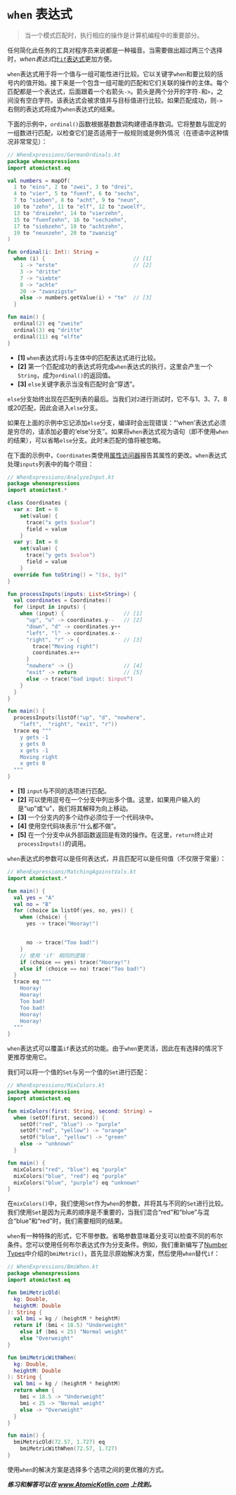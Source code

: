 # `when` 表达式

> 当一个模式匹配时，执行相应的操作是计算机编程中的重要部分。

任何简化此任务的工具对程序员来说都是一种福音。当需要做出超过两三个选择时，*when表达式*比[`if`表达式](./se01-ch07.md)更加方便。

`when`表达式用于将一个值与一组可能性进行比较。它以关键字`when`和要比较的括号内的值开始。接下来是一个包含一组可能的匹配和它们关联的操作的主体。每个匹配都是一个表达式，后面跟着一个右箭头`->`。箭头是两个分开的字符`-`和`>`，之间没有空白字符。该表达式会被求值并与目标值进行比较。如果匹配成功，则`->`右侧的表达式将成为`when`表达式的结果。

下面的示例中，`ordinal()`函数根据基数数词构建德语序数词。它将整数与固定的一组数进行匹配，以检查它们是否适用于一般规则或是例外情况（在德语中这种情况非常常见）：

```kotlin
// WhenExpressions/GermanOrdinals.kt
package whenexpressions
import atomictest.eq

val numbers = mapOf(
  1 to "eins", 2 to "zwei", 3 to "drei",
  4 to "vier", 5 to "fuenf", 6 to "sechs",
  7 to "sieben", 8 to "acht", 9 to "neun",
  10 to "zehn", 11 to "elf", 12 to "zwoelf",
  13 to "dreizehn", 14 to "vierzehn",
  15 to "fuenfzehn", 16 to "sechzehn",
  17 to "siebzehn", 18 to "achtzehn",
  19 to "neunzehn", 20 to "zwanzig"
)

fun ordinal(i: Int): String =
  when (i) {                            // [1]
    1 -> "erste"                        // [2]
    3 -> "dritte"
    7 -> "siebte"
    8 -> "achte"
    20 -> "zwanzigste"
    else -> numbers.getValue(i) + "te"  // [3]
  }

fun main() {
  ordinal(2) eq "zweite"
  ordinal(3) eq "dritte"
  ordinal(11) eq "elfte"
}
```

- **[1]** `when`表达式将`i`与主体中的匹配表达式进行比较。
- **[2]** 第一个匹配成功的表达式将完成`when`表达式的执行，这里会产生一个`String`，成为`ordinal()`的返回值。
- **[3]** `else`关键字表示当没有匹配时会“穿透”。

`else`分支始终出现在匹配列表的最后。当我们对`2`进行测试时，它不与1、3、7、8或20匹配，因此会进入`else`分支。

如果在上面的示例中忘记添加`else`分支，编译时会出现错误：“‘when’表达式必须是穷尽的，请添加必要的‘else’分支”。如果将`when`表达式视为语句（即不使用`when`的结果），可以省略`else`分支。此时未匹配的值将被忽略。

在下面的示例中，`Coordinates`类使用[属性访问器](./se02-ch13.md)报告其属性的更改。`when`表达式处理`inputs`列表中的每个项目：

```kotlin
// WhenExpressions/AnalyzeInput.kt
package whenexpressions
import atomictest.*

class Coordinates {
  var x: Int = 0
    set(value) {
      trace("x gets $value")
      field = value
    }
  var y: Int = 0
    set(value) {
      trace("y gets $value")
      field = value
    }
  override fun toString() = "($x, $y)"
}

fun processInputs(inputs: List<String>) {
  val coordinates = Coordinates()
  for (input in inputs) {
    when (input) {                   // [1]
      "up", "u" -> coordinates.y--   // [2]
      "down", "d" -> coordinates.y++
      "left", "l" -> coordinates.x--
      "right", "r" -> {              // [3]
        trace("Moving right")
        coordinates.x++
      }
      "nowhere" -> {}                // [4]
      "exit" -> return               // [5]
      else -> trace("bad input: $input")
    }
  }
}

fun main() {
  processInputs(listOf("up", "d", "nowhere",
    "left",  "right", "exit", "r"))
  trace eq """
    y gets -1
    y gets 0
    x gets -1
    Moving right
    x gets 0
  """
}
```

- **[1]** `input`与不同的选项进行匹配。
- **[2]** 可以使用逗号在一个分支中列出多个值。这里，如果用户输入的是“up”或“u”，我们将其解释为向上移动。
- **[3]** 一个分支内的多个动作必须位于一个代码块中。
- **[4]** 使用空代码块表示“什么都不做”。
- **[5]** 在一个分支中从外部函数返回是有效的操作。在这里，`return`终止对`processInputs()`的调用。

`when`表达式的参数可以是任何表达式，并且匹配可以是任何值（不仅限于常量）：

```kotlin
// WhenExpressions/MatchingAgainstVals.kt
import atomictest.*

fun main() {
  val yes = "A"
  val no = "B"
  for (choice in listOf(yes, no, yes)) {
    when (choice) {
      yes -> trace("Hooray!")


      no -> trace("Too bad!")
    }
    // 使用 'if' 相同的逻辑：
    if (choice == yes) trace("Hooray!")
    else if (choice == no) trace("Too bad!")
  }
  trace eq """
    Hooray!
    Hooray!
    Too bad!
    Too bad!
    Hooray!
    Hooray!
  """
}
```

`when`表达式可以覆盖`if`表达式的功能。由于`when`更灵活，因此在有选择的情况下更推荐使用它。

我们可以将一个值的`Set`与另一个值的`Set`进行匹配：

```kotlin
// WhenExpressions/MixColors.kt
package whenexpressions
import atomictest.eq

fun mixColors(first: String, second: String) =
  when (setOf(first, second)) {
    setOf("red", "blue") -> "purple"
    setOf("red", "yellow") -> "orange"
    setOf("blue", "yellow") -> "green"
    else -> "unknown"
  }

fun main() {
  mixColors("red", "blue") eq "purple"
  mixColors("blue", "red") eq "purple"
  mixColors("blue", "purple") eq "unknown"
}
```

在`mixColors()`中，我们使用`Set`作为`when`的参数，并将其与不同的`Set`进行比较。我们使用`Set`是因为元素的顺序是不重要的，当我们混合“red”和“blue”与混合“blue”和“red”时，我们需要相同的结果。

`when`有一种特殊的形式，它不带参数。省略参数意味着分支可以检查不同的布尔条件。您可以使用任何布尔表达式作为分支条件。例如，我们重新编写了[Number Types](./se01-ch09.md)中介绍的`bmiMetric()`，首先显示原始解决方案，然后使用`when`替代`if`：

```kotlin
// WhenExpressions/BmiWhen.kt
package whenexpressions
import atomictest.eq

fun bmiMetricOld(
  kg: Double,
  heightM: Double
): String {
  val bmi = kg / (heightM * heightM)
  return if (bmi < 18.5) "Underweight"
    else if (bmi < 25) "Normal weight"
    else "Overweight"
}

fun bmiMetricWithWhen(
  kg: Double,
  heightM: Double
): String {
  val bmi = kg / (heightM * heightM)
  return when {
    bmi < 18.5 -> "Underweight"
    bmi < 25 -> "Normal weight"
    else -> "Overweight"
  }
}

fun main() {
  bmiMetricOld(72.57, 1.727) eq
    bmiMetricWithWhen(72.57, 1.727)
}
```

使用`when`的解决方案是选择多个选项之间的更优雅的方式。

***练习和解答可以在 www.AtomicKotlin.com 上找到。***
